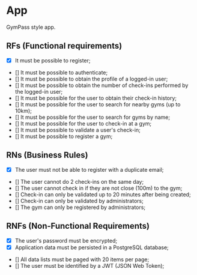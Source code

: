 # App

GymPass style app.

## RFs (Functional requirements)

- [x] It must be possible to register;
- [] It must be possible to authenticate;
- [] It must be possible to obtain the profile of a logged-in user;
- [] It must be possible to obtain the number of check-ins performed by the logged-in user;
- [] It must be possible for the user to obtain their check-in history;
- [] It must be possible for the user to search for nearby gyms (up to 10km);
- [] It must be possible for the user to search for gyms by name;
- [] It must be possible for the user to check-in at a gym;
- [] It must be possible to validate a user's check-in;
- [] It must be possible to register a gym;

## RNs (Business Rules)

- [x] The user must not be able to register with a duplicate email;
- [] The user cannot do 2 check-ins on the same day;
- [] The user cannot check in if they are not close (100m) to the gym;
- [] Check-in can only be validated up to 20 minutes after being created;
- [] Check-in can only be validated by administrators;
- [] The gym can only be registered by administrators;

## RNFs (Non-Functional Requirements)

- [x] The user's password must be encrypted;
- [x] Application data must be persisted in a PostgreSQL database;
- [] All data lists must be paged with 20 items per page;
- [] The user must be identified by a JWT (JSON Web Token);
